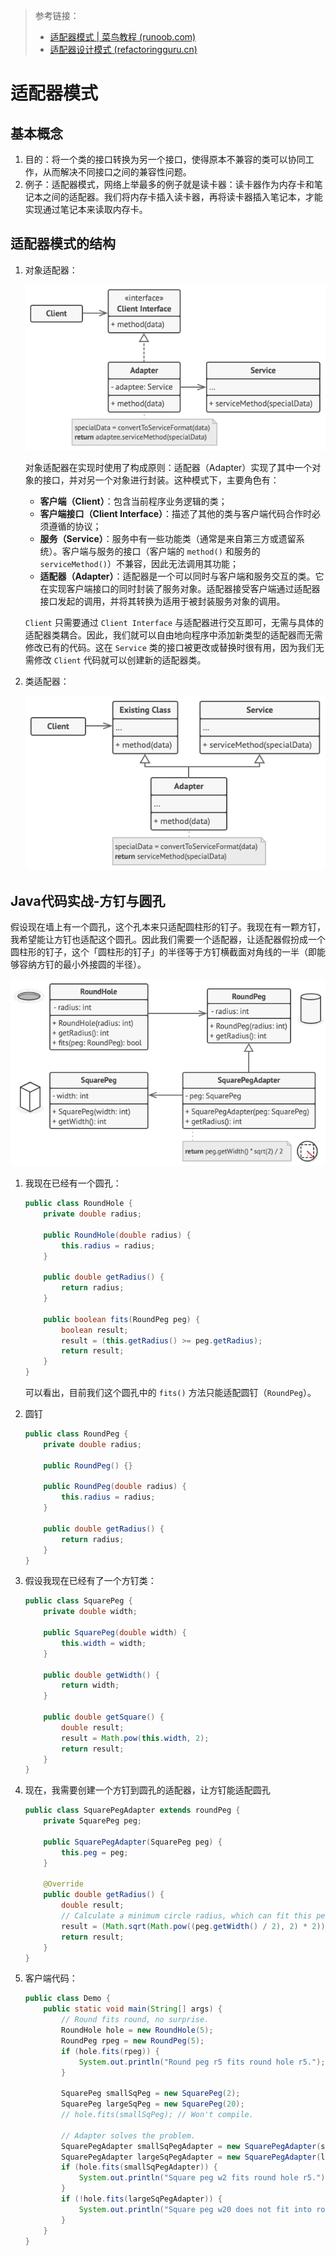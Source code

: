 > 参考链接：
>
> - [适配器模式 | 菜鸟教程 (runoob.com)](https://www.runoob.com/design-pattern/adapter-pattern.html)
> - [适配器设计模式 (refactoringguru.cn)](https://refactoringguru.cn/design-patterns/adapter?_gl=1*plh2e*_ga*ODQ3MzM1NjI3LjE3MjA5NzUzODA.*_ga_SR8Y3GYQYC*MTcyNTMyODI0Ni41LjAuMTcyNTMyODI0Ni42MC4wLjA.)

# 适配器模式

## 基本概念

1. 目的：将一个类的接口转换为另一个接口，使得原本不兼容的类可以协同工作，从而解决不同接口之间的兼容性问题。
2. 例子：适配器模式，网络上举最多的例子就是读卡器：读卡器作为内存卡和笔记本之间的适配器。我们将内存卡插入读卡器，再将读卡器插入笔记本，才能实现通过笔记本来读取内存卡。

## 适配器模式的结构

1. 对象适配器：

   ![对象适配器结构](assets/2958440-20240904103831158-1678011644.png)

   对象适配器在实现时使用了构成原则：适配器（Adapter）实现了其中一个对象的接口，并对另一个对象进行封装。这种模式下，主要角色有：

   - **客户端（Client）**：包含当前程序业务逻辑的类；
   - **客户端接口（Client Interface）**：描述了其他的类与客户端代码合作时必须遵循的协议；
   - **服务（Service）**：服务中有一些功能类（通常是来自第三方或遗留系统）。客户端与服务的接口（客户端的 `method()` 和服务的`serviceMethod()`）不兼容，因此无法调用其功能；
   - **适配器（Adapter）**：适配器是一个可以同时与客户端和服务交互的类。它在实现客户端接口的同时封装了服务对象。适配器接受客户端通过适配器接口发起的调用，并将其转换为适用于被封装服务对象的调用。

   `Client` 只需要通过 `Client Interface` 与适配器进行交互即可，无需与具体的适配器类耦合。因此，我们就可以自由地向程序中添加新类型的适配器而无需修改已有的代码。这在 `Service` 类的接口被更改或替换时很有用，因为我们无需修改 `Client` 代码就可以创建新的适配器类。

2. 类适配器：

   ![类适配器结构](assets/2958440-20240904103858055-638619763.png)

## Java代码实战-方钉与圆孔

假设现在墙上有一个圆孔，这个孔本来只适配圆柱形的钉子。我现在有一颗方钉，我希望能让方钉也适配这个圆孔。因此我们需要一个适配器，让适配器假扮成一个圆柱形的钉子，这个「圆柱形的钉子」的半径等于方钉横截面对角线的一半（即能够容纳方钉的最小外接圆的半径）。

![方钉与圆孔类图](assets/2958440-20240904103913917-1772862244.png)

1. 我现在已经有一个圆孔：

   ```java
   public class RoundHole {
       private double radius;
       
       public RoundHole(double radius) {
           this.radius = radius;
       }
       
       public double getRadius() {
           return radius;
       }
       
       public boolean fits(RoundPeg peg) {
           boolean result;
           result = (this.getRadius() >= peg.getRadius);
           return result;
       }
   }
   ```

   可以看出，目前我们这个圆孔中的 `fits()` 方法只能适配圆钉（`RoundPeg`）。

2. 圆钉

   ```java
   public class RoundPeg {
       private double radius;
       
       public RoundPeg() {}
       
       public RoundPeg(double radius) {
           this.radius = radius;
       }
       
       public double getRadius() {
           return radius;
       }
   }
   ```

3. 假设我现在已经有了一个方钉类：

   ```java
   public class SquarePeg {
       private double width;
   
       public SquarePeg(double width) {
           this.width = width;
       }
   
       public double getWidth() {
           return width;
       }
   
       public double getSquare() {
           double result;
           result = Math.pow(this.width, 2);
           return result;
       }
   }
   ```

4. 现在，我需要创建一个方钉到圆孔的适配器，让方钉能适配圆孔

   ```java
   public class SquarePegAdapter extends roundPeg {
       private SquarePeg peg;
       
       public SquarePegAdapter(SquarePeg peg) {
           this.peg = peg;
       }
       
       @Override
       public double getRadius() {
           double result;
           // Calculate a minimum circle radius, which can fit this peg.
           result = (Math.sqrt(Math.pow((peg.getWidth() / 2), 2) * 2));
           return result;
       }
   }
   ```

5. 客户端代码：

   ```java
   public class Demo {
       public static void main(String[] args) {
           // Round fits round, no surprise.
           RoundHole hole = new RoundHole(5);
           RoundPeg rpeg = new RoundPeg(5);
           if (hole.fits(rpeg)) {
               System.out.println("Round peg r5 fits round hole r5.");
           }
   
           SquarePeg smallSqPeg = new SquarePeg(2);
           SquarePeg largeSqPeg = new SquarePeg(20);
           // hole.fits(smallSqPeg); // Won't compile.
   
           // Adapter solves the problem.
           SquarePegAdapter smallSqPegAdapter = new SquarePegAdapter(smallSqPeg);
           SquarePegAdapter largeSqPegAdapter = new SquarePegAdapter(largeSqPeg);
           if (hole.fits(smallSqPegAdapter)) {
               System.out.println("Square peg w2 fits round hole r5.");
           }
           if (!hole.fits(largeSqPegAdapter)) {
               System.out.println("Square peg w20 does not fit into round hole r5.");
           }
       }
   }
   ```